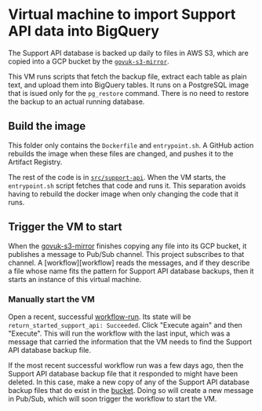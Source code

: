 # Virtual machine to import Support API data into BigQuery

The Support API database is backed up daily to files in AWS S3, which are copied into a GCP bucket by the [`govuk-s3-mirror`][govuk-s3-mirror].

This VM runs scripts that fetch the backup file, extract each table as plain text, and upload them into BigQuery tables.  It runs on a PostgreSQL image that is isued only for the `pg_restore` command.  There is no need to restore the backup to an actual running database.

## Build the image

This folder only contains the `Dockerfile` and `entrypoint.sh`. A GitHub action rebuilds the image when these files are changed, and pushes it to the Artifact Registry.

The rest of the code is in [`src/support-api`][src].  When the VM starts, the `entrypoint.sh` script fetches that code and runs it.  This separation avoids having to rebuild the docker image when only changing the code that it runs.

## Trigger the VM to start

When the [govuk-s3-mirror][govuk-s3-mirror] finishes copying any file into its GCP bucket, it publishes a message to Pub/Sub channel.  This project subscribes to that channel. A [workflow][workflow] reads the messages, and if they describe a file whose name fits the pattern for Support API database backups, then it starts an instance of this virtual machine.

### Manually start the VM

Open a recent, successful [workflow-run][workflow-runs].  Its state will be `return_started_support_api: Succeeded`.  Click "Execute again" and then "Execute".  This will run the workflow with the last input, which was a message that carried the information that the VM needs to find the Support API database backup file.

If the most recent successful workflow run was a few days ago, then the Support API database backup file that it responded to might have been deleted.  In this case, make a new copy of any of the Support API database backup files that do exist in the [bucket][bucket].  Doing so will create a new message in Pub/Sub, which will soon trigger the workflow to start the VM.

[govuk-s3-mirror]: https://github.com/alphagov/govuk-s3-mirror
[bucket]: https://console.cloud.google.com/storage/browser/govuk-s3-mirror_govuk-database-backups/support-api-postgres
[workflow-terraform]: ../../terraform/workflows/govuk-database-backups.yaml
[workflow-runs]: https://console.cloud.google.com/workflows/workflow/europe-west2/govuk-database-backups/executions?project=govuk-knowledge-graph&pli=1
[src]: ../../src/support-api
[github-action]: ../../.github/workflows/docker-support-api.yml
